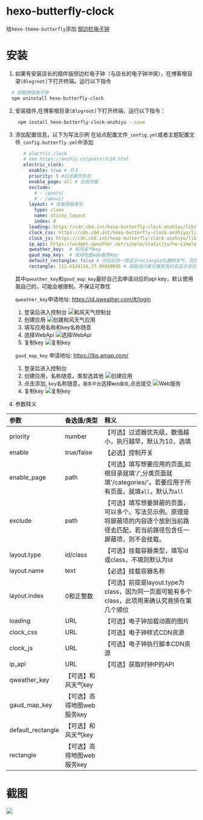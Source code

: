 # hexo-butterfly-clock

给`hexo-theme-butterfly`添加 [侧边栏电子钟](https://anzhiy.cn/posts/fc18.html)

# 安装

1. 如果有安装店长的插件版侧边栏电子钟（与店长的电子钟冲突），在博客根目录`[Blogroot]`下打开终端，运行以下指令
```bash
  # 卸载原版电子钟
  npm uninstall hexo-butterfly-clock
```

2. 安装插件,在博客根目录`[Blogroot]`下打开终端，运行以下指令：

   ```bash
    npm install hexo-butterfly-clock-anzhiyu --save
   ```

3. 添加配置信息，以下为写法示例
   在站点配置文件`_config.yml`或者主题配置文件`_config.butterfly.yml`中添加

   ```yml
      # electric_clock
      # see https://anzhiy.cn/posts/fc18.html
      electric_clock:
        enable: true # 开关
        priority: 5 #过滤器优先权
        enable_page: all # 应用页面
        exclude:
          # - /posts/
          # - /about/
        layout: # 挂载容器类型
          type: class
          name: sticky_layout
          index: 0
        loading: https://cdn.cbd.int/hexo-butterfly-clock-anzhiyu/lib/loading.gif #加载动画自定义
        clock_css: https://cdn.cbd.int/hexo-butterfly-clock-anzhiyu/lib/clock.min.css
        clock_js: https://cdn.cbd.int/hexo-butterfly-clock-anzhiyu/lib/clock.js
        ip_api: https://widget.qweather.net/simple/static/js/he-simple-common.js?v=2.0
        qweather_key:  # 和风天气key
        gaud_map_key:  # 高得地图web服务key
        default_rectangle: false # 开启后将一直显示rectangle位置的天气，否则将获取访问者的地理位置与天气
        rectangle: 112.6534116,27.96920845 # 获取访问者位置失败时会显示该位置的天气，同时该位置为开启default_rectangle后的位置
   ```

   其中`qweather_key`和`gaud_map_key`最好自己去申请对应的api key，默认使用我自己的，可能会被限制，不保证可靠性

    `qweather_key`申请地址: https://id.qweather.com/#/login
    1. 登录后进入控制台
    ![和风天气控制台](https://image.anzhiy.cn/adminuploads/1/2022/08/26/63089a777772f.webp)
    2. 创建应用
    ![创建和风天气应用](https://image.anzhiy.cn/adminuploads/1/2022/08/26/63089a7772a30.webp)
    3. 填写应用名称和key名称随意
    4. 选择WebApi
    ![选择WebApi](https://image.anzhiy.cn/adminuploads/1/2022/08/26/63089a776a3fd.webp)
    5. 复制key
    ![复制key](https://image.anzhiy.cn/adminuploads/1/2022/08/26/63089b848e8a7.webp)

    `gaud_map_key` 申请地址: https://lbs.amap.com/
    1. 登录后进入控制台
    2. 创建应用，名称随意，类型选其他
    ![创建应用](https://image.anzhiy.cn/adminuploads/1/2022/08/26/6308a1101d83c.webp)
    3. 点击添加, `key`名称随意，`服务平台`选择`Web服务`,点击提交
    ![Web服务](https://image.anzhiy.cn/adminuploads/1/2022/08/26/6308a11023c69.webp)
    4. 复制key
    ![复制key](https://image.anzhiy.cn/adminuploads/1/2022/08/26/6308a11018a74.webp)

4. 参数释义

  |参数|备选值/类型|释义|
  |:--|:--|:--|
  |priority|number|【可选】过滤器优先级，数值越小，执行越早，默认为10，选填|
  |enable|true/false|【必选】控制开关|
  |enable_page|path|【可选】填写想要应用的页面,如根目录就填'/',分类页面就填'/categories/'。若要应用于所有页面，就填`all`，默认为`all`|
  |exclude|path|【可选】填写想要屏蔽的页面，可以多个。写法见示例。原理是将屏蔽项的内容逐个放到当前路径去匹配，若当前路径包含任一屏蔽项，则不会挂载。|
  |layout.type|id/class|【可选】挂载容器类型，填写id或class，不填则默认为id|
  |layout.name|text|【必选】挂载容器名称|
  |layout.index|0和正整数|【可选】前提是layout.type为class，因为同一页面可能有多个class，此项用来确认究竟排在第几个顺位|
  |loading|URL|【可选】电子钟加载动画的图片|
  |clock_css|URL|【可选】电子钟样式CDN资源|
  |clock_js|URL|【可选】电子钟执行脚本CDN资源|
  |ip_api|URL|【可选】获取时钟IP的API|
  |qweather_key|【可选】和风天气key|
  |gaud_map_key|【可选】高得地图web服务key|
  |default_rectangle|【可选】和风天气key|
  |rectangle|【可选】高得地图web服务key|
# 截图
![](https://image.anzhiy.cn/adminuploads/1/2022/08/26/630888b65adc7.png)
